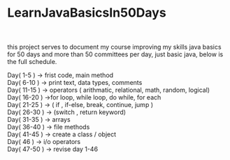 # LearnJavaBasicsIn50Days
<br>
<br>
this project serves to document my
course improving my skills
java basics for 50 days and more than 50 committees
per day, just basic java, below is the
full schedule.
<br>

Day( 1-5 )  ->   frist code, main method
<br>
Day( 6-10 )  ->  print text, data types, comments
<br>
Day( 11-15 )  -> operators ( arithmatic, relational, math, random, logical)
<br>
Day( 16-20 )  ->for loop, while loop, do while, for each
<br>
Day( 21-25 )  -> ( if , if-else, break, continue, jump )
<br>
Day( 26-30 )  -> (switch , return keyword)
<br>
Day( 31-35 )  -> arrays
<br>
Day( 36-40 )  -> file methods
<br>
Day( 41-45 )  -> create a class / object
<br>
Day( 46 )  -> i/o operators
<br>
Day( 47-50 )  -> revise day 1-46
<br>
